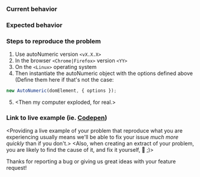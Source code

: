 <!-- IMPORTANT: If you do not provide a reproducible example (ie. via codepen.io), we likely won't be able to help you to the best of our abilities, and could automatically close this issue. -->

### Current behavior
<Please describe here what faulty behavior you are experiencing>

### Expected behavior
<Please describe here the expected behavior>

### Steps to reproduce the problem
1. Use autoNumeric version `<vX.X.X>`
2. In the browser `<Chrome|Firefox>` version `<YY>`
3. On the `<Linux>` operating system
4. Then instantiate the autoNumeric object with the options defined above (Define them here if that's not the case:
```js
new AutoNumeric(domElement, { options });
```
5. <Then my computer exploded, for real.>

### Link to live example (ie. [Codepen](http://codepen.io/pen/))
<Providing a live example of your problem that reproduce what you are experiencing usually means we'll be able to fix your issue *much more quickly* than if you don't.>
<Also, when creating an extract of your problem, you are likely to find the cause of it, and fix it yourself, :tada: ;)>

Thanks for reporting a bug or giving us great ideas with your feature request!
